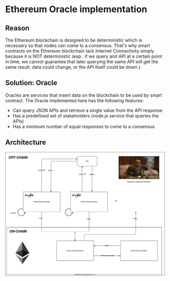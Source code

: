 # Ethereum Oracle implementation

## Reason

The Ethereum blockchain is designed to be deterministic which is necessary so that nodes can come to a consensus.
That's why smart contracts on the Ethereum blockchain lack Internet Connectivity simply because it is NOT deterministic (exp : if we query and API at a certain point in time, we cannot guarantee that later querying the same API will get the same result: data could change, or the API itself could be down.)

## Solution: Oracle

Oracles are services that insert data on the blockchain to be used by smart contract.
The Oracle implemented here has the following features:

- Can query JSON APIs and retrieve a single value from the API response
- Has a predefined set of stakeholders (node.js service that queries the APIs)
- Has a minimum number of equal responses to come to a consensus

## Architecture

![Architecture Description](./overview.drawio.svg)
